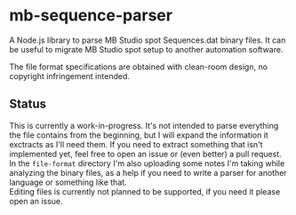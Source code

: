 # mb-sequence-parser

A Node.js library to parse MB Studio spot Sequences.dat binary files. It can be useful to migrate MB Studio spot setup to another automation software.

The file format specifications are obtained with clean-room design, no copyright infringement intended.

## Status

This is currently a work-in-progress. It's not intended to parse everything the file contains from the beginning, but I will expand the information it exctracts as I'll need them. If you need to extract something that isn't implemented yet, feel free to open an issue or (even better) a pull request.  
In the `file-format` directory I'm also uploading some notes I'm taking while analyzing the binary files, as a help if you need to write a parser for another language or something like that.  
Editing files is currently not planned to be supported, if you need it please open an issue.
